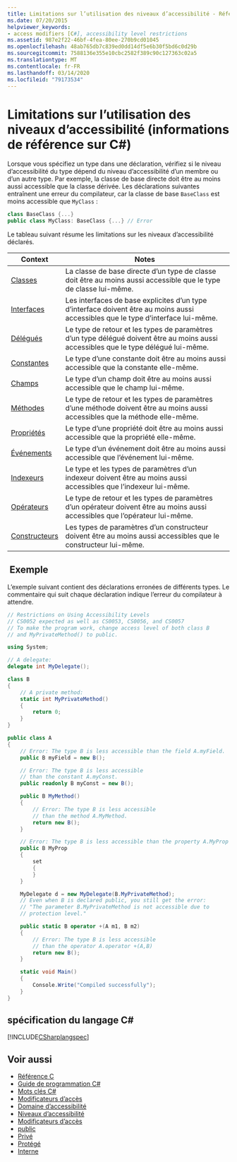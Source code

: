 ```yaml
---
title: Limitations sur l’utilisation des niveaux d’accessibilité - Référence C#
ms.date: 07/20/2015
helpviewer_keywords:
- access modifiers [C#], accessibility level restrictions
ms.assetid: 987e2f22-46bf-4fea-80ee-270b9cd01045
ms.openlocfilehash: 48ab765db7c839ed0dd14df5e6b30f5bd6c0d29b
ms.sourcegitcommit: 7588136e355e10cbc2582f389c90c127363c02a5
ms.translationtype: MT
ms.contentlocale: fr-FR
ms.lasthandoff: 03/14/2020
ms.locfileid: "79173534"
---
```

# <a name="restrictions-on-using-accessibility-levels-c-reference"></a>Limitations sur l’utilisation des niveaux d’accessibilité (informations de référence sur C#)

Lorsque vous spécifiez un type dans une déclaration, vérifiez si le niveau d’accessibilité du type dépend du niveau d’accessibilité d’un membre ou d’un autre type. Par exemple, la classe de base directe doit être au moins aussi accessible que la classe dérivée. Les déclarations suivantes entraînent une erreur du compilateur, car la classe de base `BaseClass` est moins accessible que `MyClass` :

```csharp
class BaseClass {...}
public class MyClass: BaseClass {...} // Error
```

Le tableau suivant résume les limitations sur les niveaux d’accessibilité déclarés.

|Context|Notes |
|-------------|-------------|
|[Classes](../../programming-guide/classes-and-structs/classes.md)|La classe de base directe d’un type de classe doit être au moins aussi accessible que le type de classe lui-même.|
|[Interfaces](../../programming-guide/interfaces/index.md)|Les interfaces de base explicites d’un type d’interface doivent être au moins aussi accessibles que le type d’interface lui-même.|
|[Délégués](../../programming-guide/delegates/index.md)|Le type de retour et les types de paramètres d’un type délégué doivent être au moins aussi accessibles que le type délégué lui-même.|
|[Constantes](../../programming-guide/classes-and-structs/constants.md)|Le type d’une constante doit être au moins aussi accessible que la constante elle-même.|
|[Champs](../../programming-guide/classes-and-structs/fields.md)|Le type d’un champ doit être au moins aussi accessible que le champ lui-même.|
|[Méthodes](../../programming-guide/classes-and-structs/methods.md)|Le type de retour et les types de paramètres d’une méthode doivent être au moins aussi accessibles que la méthode elle-même.|
|[Propriétés](../../programming-guide/classes-and-structs/properties.md)|Le type d’une propriété doit être au moins aussi accessible que la propriété elle-même.|
|[Événements](../../programming-guide/events/index.md)|Le type d’un événement doit être au moins aussi accessible que l’événement lui-même.|
|[Indexeurs](../../programming-guide/indexers/index.md)|Le type et les types de paramètres d’un indexeur doivent être au moins aussi accessibles que l’indexeur lui-même.|
|[Opérateurs](../operators/index.md)|Le type de retour et les types de paramètres d’un opérateur doivent être au moins aussi accessibles que l’opérateur lui-même.|
|[Constructeurs](../../programming-guide/classes-and-structs/constructors.md)|Les types de paramètres d’un constructeur doivent être au moins aussi accessibles que le constructeur lui-même.|

## <a name="example"></a> Exemple

L’exemple suivant contient des déclarations erronées de différents types. Le commentaire qui suit chaque déclaration indique l’erreur du compilateur à attendre.

```csharp
// Restrictions on Using Accessibility Levels
// CS0052 expected as well as CS0053, CS0056, and CS0057
// To make the program work, change access level of both class B
// and MyPrivateMethod() to public.

using System;

// A delegate:
delegate int MyDelegate();

class B
{
    // A private method:
    static int MyPrivateMethod()
    {
        return 0;
    }
}

public class A
{
    // Error: The type B is less accessible than the field A.myField.
    public B myField = new B();

    // Error: The type B is less accessible
    // than the constant A.myConst.
    public readonly B myConst = new B();

    public B MyMethod()
    {
        // Error: The type B is less accessible
        // than the method A.MyMethod.
        return new B();
    }

    // Error: The type B is less accessible than the property A.MyProp
    public B MyProp
    {
        set
        {
        }
    }

    MyDelegate d = new MyDelegate(B.MyPrivateMethod);
    // Even when B is declared public, you still get the error:
    // "The parameter B.MyPrivateMethod is not accessible due to
    // protection level."

    public static B operator +(A m1, B m2)
    {
        // Error: The type B is less accessible
        // than the operator A.operator +(A,B)
        return new B();
    }

    static void Main()
    {
        Console.Write("Compiled successfully");
    }
}
```

## <a name="c-language-specification"></a>spécification du langage C#

[!INCLUDE[CSharplangspec](~/includes/csharplangspec-md.md)]

## <a name="see-also"></a>Voir aussi

- [Référence C](../../language-reference/index.md)
- [Guide de programmation C#](../../programming-guide/index.md)
- [Mots clés C#](../../language-reference/keywords/index.md)
- [Modificateurs d’accès](../../language-reference/keywords/access-modifiers.md)
- [Domaine d’accessibilité](../../language-reference/keywords/accessibility-domain.md)
- [Niveaux d’accessibilité](../../language-reference/keywords/accessibility-levels.md)
- [Modificateurs d’accès](../../programming-guide/classes-and-structs/access-modifiers.md)
- [public](../../language-reference/keywords/public.md)
- [Privé](../../language-reference/keywords/private.md)
- [Protégé](../../language-reference/keywords/protected.md)
- [Interne](../../language-reference/keywords/internal.md)
